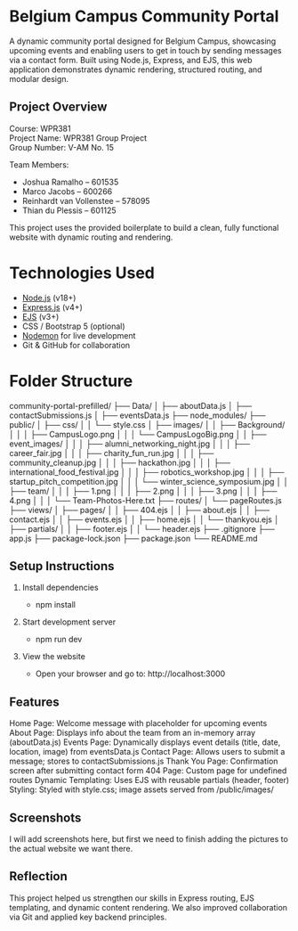 # Belgium Campus Community Portal

A dynamic community portal designed for Belgium Campus, showcasing upcoming events and enabling users to get in touch by sending messages via a contact form. Built using Node.js, Express, and EJS, this web application demonstrates dynamic rendering, structured routing, and modular design.

## Project Overview

Course: WPR381  
Project Name: WPR381 Group Project  
Group Number: V-AM No. 15

Team Members:
- Joshua Ramalho – 601535  
- Marco Jacobs – 600266  
- Reinhardt van Vollenstee – 578095  
- Thian du Plessis – 601125  

This project uses the provided boilerplate to build a clean, fully functional website with dynamic routing and rendering.

# Technologies Used

- [Node.js](https://nodejs.org/) (v18+)
- [Express.js](https://expressjs.com/) (v4+)
- [EJS](https://ejs.co/) (v3+)
- CSS / Bootstrap 5 (optional)
- [Nodemon](https://www.npmjs.com/package/nodemon) for live development
- Git & GitHub for collaboration

# Folder Structure
community-portal-prefilled/
├── Data/
│   ├── aboutData.js
│   ├── contactSubmissions.js
│   ├── eventsData.js
├── node_modules/
├── public/
│   ├── css/
│   │   └── style.css
│   ├── images/
│   │   ├── Background/
│   │   │   ├── CampusLogo.png
│   │   │   └── CampusLogoBig.png
│   │   ├── event_images/
│   │   │   ├── alumni_networking_night.jpg
│   │   │   ├── career_fair.jpg
│   │   │   ├── charity_fun_run.jpg
│   │   │   ├── community_cleanup.jpg
│   │   │   ├── hackathon.jpg
│   │   │   ├── international_food_festival.jpg
│   │   │   ├── robotics_workshop.jpg
│   │   │   ├── startup_pitch_competition.jpg
│   │   │   └── winter_science_symposium.jpg
│   │   ├── team/
│   │   │   ├── 1.png
│   │   │   ├── 2.png
│   │   │   ├── 3.png
│   │   │   ├── 4.png
│   │   │   └── Team-Photos-Here.txt
├── routes/
│   └── pageRoutes.js
├── views/
│   ├── pages/
│   │   ├── 404.ejs
│   │   ├── about.ejs
│   │   ├── contact.ejs
│   │   ├── events.ejs
│   │   ├── home.ejs
│   │   └── thankyou.ejs
│   ├── partials/
│   │   ├── footer.ejs
│   │   └── header.ejs
├── .gitignore
├── app.js
├── package-lock.json
├── package.json
└── README.md

## Setup Instructions
1. Install dependencies
    - npm install

2. Start development server
    - npm run dev

3. View the website
    - Open your browser and go to: http://localhost:3000

## Features
 Home Page: Welcome message with placeholder for upcoming events
 About Page: Displays info about the team from an in-memory array (aboutData.js)
 Events Page: Dynamically displays event details (title, date, location, image) from eventsData.js
 Contact Page: Allows users to submit a message; stores to contactSubmissions.js
 Thank You Page: Confirmation screen after submitting contact form
 404 Page: Custom page for undefined routes
 Dynamic Templating: Uses EJS with reusable partials (header, footer)
 Styling: Styled with style.css; image assets served from /public/images/

## Screenshots
I will add screenshots here, but first we need to finish adding the pictures to the actual website we want there.

## Reflection
This project helped us strengthen our skills in Express routing, EJS templating, and dynamic content rendering. We also improved collaboration via Git and applied key backend principles.


